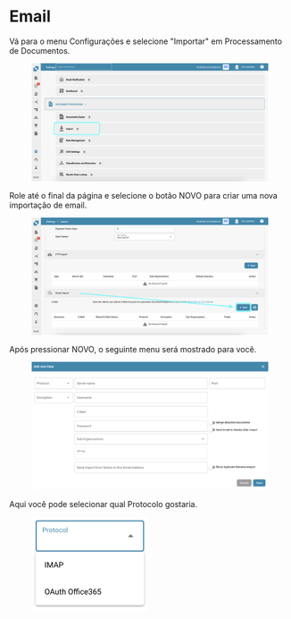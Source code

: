 # Email

Vá para o menu Configurações e selecione "Importar" em Processamento de Documentos.

<figure><img src="../../../../.gitbook/assets/email1.png" alt=""><figcaption></figcaption></figure>

Role até o final da página e selecione o botão NOVO para criar uma nova importação de email.

<figure><img src="../../../../.gitbook/assets/email2.png" alt=""><figcaption></figcaption></figure>

Após pressionar NOVO, o seguinte menu será mostrado para você.

<figure><img src="../../../../.gitbook/assets/email3.png" alt=""><figcaption></figcaption></figure>

Aqui você pode selecionar qual Protocolo gostaria.

<figure><img src="../../../../.gitbook/assets/email4.png" alt="" width="207"><figcaption></figcaption></figure>

